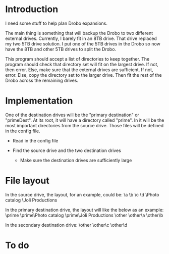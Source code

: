 # Introduction

I need some stuff to help plan Drobo expansions.

The main thing is something that will backup the Drobo to two different external drives. Currently, I barely fit in 
an 8TB drive. That drive replaced my two 5TB drive solution. I put one of the 5TB drives in the Drobo so now have the 
8TB and other 5TB drives to split the Drobo.

This program should accept a list of directories to keep together. The program should check that directory set will 
fit on the largest drive. If not, then error. Else, make sure that the external drives are sufficient. If not, error. 
Else, copy the directory set to the larger drive. Then fit the rest of the Drobo across the remaining drives.

# Implementation

One of the destination drives will be the "primary destination" or "primeDest".  At its root, it will have a directory
called "prime".  In it will be the most important directories from the source drive.  Those files will be defined in
the config file.

- Read in the config file  

- Find the source drive and the two destination drives
  - Make sure the destination drives are sufficiently large
  
  
# File layout
In the source drive, the layout, for an example, could be:
\a
\b
\c
\d
\Photo catalog
\Joli Productions
  
In the primary destination drive, the layout will like the below as an example:
\prime
\prime\Photo catalog
\prime\Joli Productions
\other
\other\a
\other\b

In the secondary destination drive:
\other
\other\c
\other\d


# To do
